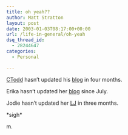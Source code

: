 ```yaml
---
title: oh yeah??
author: Matt Stratton
layout: post
date: 2003-01-03T08:17:00+00:00
url: /life-in-general/oh-yeah
dsq_thread_id:
  - 28244647
categories:
  - Personal

---
```

[CTodd][1] hasn&#8217;t updated his [blog][2] in four months.

Erika hasn&#8217;t updated her [blog][3] since July.

Jodie hasn&#8217;t updated her [LJ][4] in three months.

\*sigh\*

m.

 [1]: http://www.ctodd.org
 [2]: http://ctodd.blogspot.com/
 [3]: http://erikadiva.blogspot.com/
 [4]: http://www.livejournal.com/users/jodiemim/
